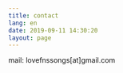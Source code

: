 ```yaml
---
title: contact
lang: en
date: 2019-09-11 14:30:20
layout: page
---
```

mail: lovefnssongs[at]gmail.com
